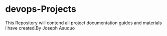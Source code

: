 # devops-Projects

This Repository will contend all project documentation guides and materials i have created.By Joseph Asuquo
